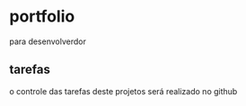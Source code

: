 # portfolio
para desenvolverdor

## tarefas
o controle das tarefas deste projetos será realizado no github
